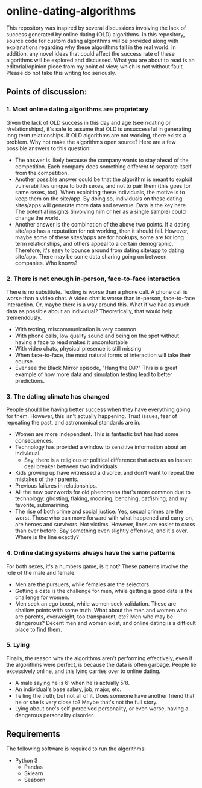 # online-dating-algorithms
This repository was inspired by several discussions involving the lack of success generated by online dating (OLD) algorithms.  In this repository, source code for custom dating algorithms will be provided along with explanations regarding why these algorithms fail in the real world.  In addition, any novel ideas that could affect the success rate of these algorithms will be explored and discussed.  What you are about to read is an editorial/opinion piece from my point of view, which is not without fault.  Please do not take this writing too seriously.

## Points of discussion:

### 1. Most online dating algorithms are proprietary
Given the lack of OLD success in this day and age (see r/dating or r/relationships), it's safe to assume that OLD is unsuccessful in generating long term relationships.  If OLD algorithms are not working, there exists a problem.  Why not make the algorithms open source?  Here are a few possible answers to this question:
- The answer is likely because the company wants to stay ahead of the competition.  Each company does something different to separate itself from the competition.  
- Another possible answer could be that the algorithm is meant to exploit vulnerabilities unique to both sexes, and not to pair them (this goes for same sexes, too).  When exploiting these individuals, the motive is to keep them on the site/app.  By doing so, individuals on these dating sites/apps will generate more data and revenue.  Data is the key here.  The potential insights (involving him or her as a single sample) could change the world.
- Another answer is the combination of the above two points.  If a dating site/app has a reputation for not working, then it should fail.  However, maybe some of these sites/apps are for hookups, some are for long term relationships, and others appeal to a certain demographic.  Therefore, it's easy to bounce around from dating site/app to dating site/app.  There may be some data sharing going on between companies.  Who knows?

### 2. There is not enough in-person, face-to-face interaction
There is no substitute.  Texting is worse than a phone call.  A phone call is worse than a video chat.  A video chat is worse than in-person, face-to-face interaction.  Or, maybe there is a way around this.  What if we had as much data as possible about an individual?  Theoretically, that would help tremendously.
- With texting, miscommunication is very common
- With phone calls, low quality sound and being on the spot without having a face to read makes it uncomfortable
- With video chats, physical presence is still missing
- When face-to-face, the most natural forms of interaction will take their course.
- Ever see the Black Mirror episode, "Hang the DJ?"  This is a great example of how more data and simulation testing lead to better predictions.

### 3. The dating climate has changed
People should be having better success when they have everything going for them.  However, this isn't actually happening.  Trust issues, fear of repeating the past, and astronomical standards are in. 
- Women are more independent.  This is fantastic but has had some consequences.
- Technology has provided a window to sensitive information about an individual.
  - Say, there is a religious or political difference that acts as an instant deal breaker between two individuals.
- Kids growing up have witnessed a divorce, and don't want to repeat the mistakes of their parents.
- Previous failures in relationships.
- All the new buzzwords for old phenomena that's more common due to technology: ghosting, flaking, mooning, benching, catfishing, and my favorite, submarining.
- The rise of both crime and social justice.  Yes, sexual crimes are the worst.  Those who can move forward with what happened and carry on, are heroes and survivors.  Not victims.  However, lines are easier to cross than ever before.  Say something even slightly offensive, and it's over.  Where is the line exactly?

### 4. Online dating systems always have the same patterns
For both sexes, it's a numbers game, is it not?  These patterns involve the role of the male and female.  
- Men are the pursuers, while females are the selectors.  
- Getting a date is the challenge for men, while getting a good date is the challenge for women.  
- Men seek an ego boost, while women seek validation.
These are shallow points with some truth.  What about the men and women who are parents, overweight, too transparent, etc?  Men who may be dangerous?  Decent men and women exist, and online dating is a difficult place to find them.

### 5. Lying
Finally, the reason why the algorithms aren't performing effectively, even if the algorithms were perfect, is because the data is often garbage.  People lie excessively online, and this lying carries over to online dating.
- A male saying he is 6' when he is actually 5'8.
- An individual's base salary, job, major, etc.
- Telling the truth, but not all of it.  Does someone have another friend that he or she is very close to?  Maybe that's not the full story.
- Lying about one's self-perceived personality, or even worse, having a dangerous personality disorder.

## Requirements
The following software is required to run the algorithms:
- Python 3
  - Pandas
  - Sklearn
  - Seaborn
